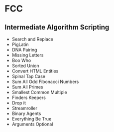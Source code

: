 # FCC

## Intermediate Algorithm Scripting 
  * Search and Replace
  * PigLatin 
  * DNA Pairing
  * Missing Letters
  * Boo Who
  * Sorted Union
  * Convert HTML Entities
  * Spinal Tap Case
  * Sum All Odd Fibonacci Numbers
  * Sum All Primes
  * Smallest Common Multiple 
  * Finders Keepers
  * Drop it 
  * Streamroller
  * Binary Agents
  * Everything Be True
  * Arguments Optional 
